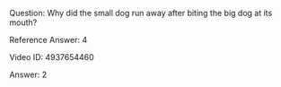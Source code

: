 Question: Why did the small dog run away after biting the big dog at its mouth?

Reference Answer: 4

Video ID: 4937654460

Answer: 2


